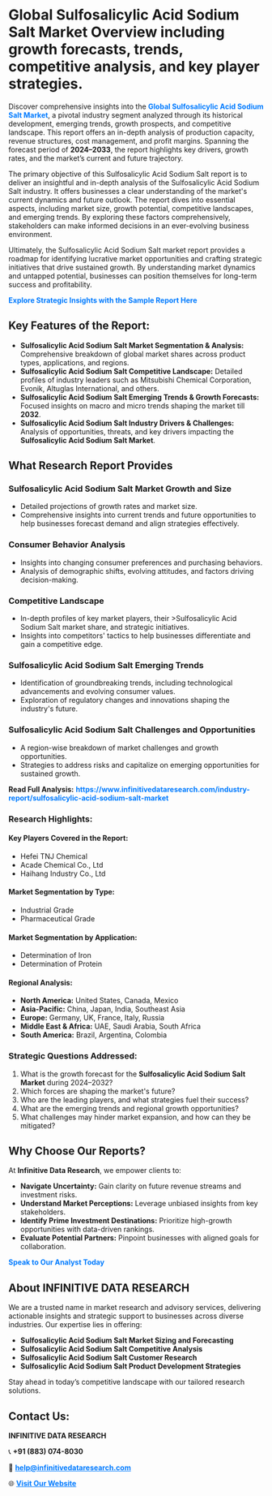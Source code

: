 <h1>Global Sulfosalicylic Acid Sodium Salt Market Overview including growth forecasts, trends, competitive analysis, and key player strategies.</h1>
<p>
Discover comprehensive insights into the 
<a href="https://www.infinitivedataresearch.com/industry-report/sulfosalicylic-acid-sodium-salt-market" rel="dofollow" style="color: #007BFF; text-decoration: none;"><strong>Global Sulfosalicylic Acid Sodium Salt Market</strong></a>, a pivotal industry segment analyzed through its historical development, emerging trends, growth prospects, and competitive landscape. This report offers an in-depth analysis of production capacity, revenue structures, cost management, and profit margins. Spanning the forecast period of <strong>2024–2033</strong>, the report highlights key drivers, growth rates, and the market’s current and future trajectory.
</p>
<p>
The primary objective of this Sulfosalicylic Acid Sodium Salt report is to deliver an insightful and in-depth analysis of the Sulfosalicylic Acid Sodium Salt industry. It offers businesses a clear understanding of the market's current dynamics and future outlook. The report dives into essential aspects, including market size, growth potential, competitive landscapes, and emerging trends. By exploring these factors comprehensively, stakeholders can make informed decisions in an ever-evolving business environment.
</p>
<p>
Ultimately, the Sulfosalicylic Acid Sodium Salt market report provides a roadmap for identifying lucrative market opportunities and crafting strategic initiatives that drive sustained growth. By understanding market dynamics and untapped potential, businesses can position themselves for long-term success and profitability.
</p>
<p>
<a href="https://www.infinitivedataresearch.com/request-sample/reportId=105843" style="color: #007BFF; text-decoration: none;"><strong>Explore Strategic Insights with the Sample Report Here</strong></a>
</p>

<h2>Key Features of the Report:</h2>
<ul>
<li><strong>Sulfosalicylic Acid Sodium Salt Market Segmentation & Analysis:</strong> Comprehensive breakdown of global market shares across product types, applications, and regions.</li>
<li><strong>Sulfosalicylic Acid Sodium Salt Competitive Landscape:</strong> Detailed profiles of industry leaders such as Mitsubishi Chemical Corporation, Evonik, Altuglas International, and others.</li>
<li><strong>Sulfosalicylic Acid Sodium Salt Emerging Trends & Growth Forecasts:</strong> Focused insights on macro and micro trends shaping the market till <strong>2032</strong>.</li>
<li><strong>Sulfosalicylic Acid Sodium Salt Industry Drivers & Challenges:</strong> Analysis of opportunities, threats, and key drivers impacting the <strong>Sulfosalicylic Acid Sodium Salt Market</strong>.</li>
</ul>

<h2>What Research Report Provides</h2>
<h3>Sulfosalicylic Acid Sodium Salt Market Growth and Size</h3>
<ul>
<li>Detailed projections of growth rates and market size.</li>
<li>Comprehensive insights into current trends and future opportunities to help businesses forecast demand and align strategies effectively.</li>
</ul>

<h3>Consumer Behavior Analysis</h3>
<ul>
<li>Insights into changing consumer preferences and purchasing behaviors.</li>
<li>Analysis of demographic shifts, evolving attitudes, and factors driving decision-making.</li>
</ul>

<h3>Competitive Landscape</h3>
<ul>
<li>In-depth profiles of key market players, their >Sulfosalicylic Acid Sodium Salt market share, and strategic initiatives.</li>
<li>Insights into competitors' tactics to help businesses differentiate and gain a competitive edge.</li>
</ul>

<h3>Sulfosalicylic Acid Sodium Salt Emerging Trends</h3>
<ul>
<li>Identification of groundbreaking trends, including technological advancements and evolving consumer values.</li>
<li>Exploration of regulatory changes and innovations shaping the industry's future.</li>
</ul>

<h3>Sulfosalicylic Acid Sodium Salt Challenges and Opportunities</h3>
<ul>
<li>A region-wise breakdown of market challenges and growth opportunities.</li>
<li>Strategies to address risks and capitalize on emerging opportunities for sustained growth.</li>
</ul>
<p><strong>Read Full Analysis:</strong> <a href="https://www.infinitivedataresearch.com/industry-report/sulfosalicylic-acid-sodium-salt-market" rel="dofollow" style="color: #007BFF; text-decoration: none;"><strong>https://www.infinitivedataresearch.com/industry-report/sulfosalicylic-acid-sodium-salt-market</strong></a></p>
<h3>Research Highlights:</h3>
<h4>Key Players Covered in the Report:</h4>
<ul><li>Hefei TNJ Chemical</li><li>Acade Chemical Co., Ltd</li><li>Haihang Industry Co., Ltd</li></ul>
<h4>Market Segmentation by Type:</h4>
<ul><li>Industrial Grade</li><li>Pharmaceutical Grade</li></ul>
<h4>Market Segmentation by Application:</h4>
<ul><li>Determination of Iron</li><li>Determination of Protein</li></ul>

<h4>Regional Analysis:</h4>
<ul>
<li><strong>North America:</strong> United States, Canada, Mexico</li>
<li><strong>Asia-Pacific:</strong> China, Japan, India, Southeast Asia</li>
<li><strong>Europe:</strong> Germany, UK, France, Italy, Russia</li>
<li><strong>Middle East & Africa:</strong> UAE, Saudi Arabia, South Africa</li>
<li><strong>South America:</strong> Brazil, Argentina, Colombia</li>
</ul>

<h3>Strategic Questions Addressed:</h3>
<ol>
<li>What is the growth forecast for the <strong>Sulfosalicylic Acid Sodium Salt Market</strong> during 2024–2032?</li>
<li>Which forces are shaping the market's future?</li>
<li>Who are the leading players, and what strategies fuel their success?</li>
<li>What are the emerging trends and regional growth opportunities?</li>
<li>What challenges may hinder market expansion, and how can they be mitigated?</li>
</ol>

<h2>Why Choose Our Reports?</h2>
<p>At <strong>Infinitive Data Research</strong>, we empower clients to:</p>
<ul>
<li><strong>Navigate Uncertainty:</strong> Gain clarity on future revenue streams and investment risks.</li>
<li><strong>Understand Market Perceptions:</strong> Leverage unbiased insights from key stakeholders.</li>
<li><strong>Identify Prime Investment Destinations:</strong> Prioritize high-growth opportunities with data-driven rankings.</li>
<li><strong>Evaluate Potential Partners:</strong> Pinpoint businesses with aligned goals for collaboration.</li>
</ul>
<p><a href="https://www.infinitivedataresearch.com/industry-report/sulfosalicylic-acid-sodium-salt-market" rel="dofollow" style="color: #007BFF; text-decoration: none;"><strong>Speak to Our Analyst Today</strong></a></p>

<h2>About INFINITIVE DATA RESEARCH</h2>
<p>We are a trusted name in market research and advisory services, delivering actionable insights and strategic support to businesses across diverse industries. Our expertise lies in offering:</p>
<ul>
<li><strong>Sulfosalicylic Acid Sodium Salt Market Sizing and Forecasting</strong></li>
<li><strong>Sulfosalicylic Acid Sodium Salt Competitive Analysis</strong></li>
<li><strong>Sulfosalicylic Acid Sodium Salt Customer Research</strong></li>
<li><strong>Sulfosalicylic Acid Sodium Salt Product Development Strategies</strong></li>
</ul>
<p>Stay ahead in today’s competitive landscape with our tailored research solutions.</p>

<h2>Contact Us:</h2>
<p><strong>INFINITIVE DATA RESEARCH</strong></p>
<p>📞 <strong>+91 (883) 074-8030</strong></p>
<p>📧 <strong><a href="mailto:help@infinitivedataresearch.com" style="color: #007BFF;">help@infinitivedataresearch.com</a></strong></p>
<p>🌐 <strong><a href="https://www.infinitivedataresearch.com" rel="dofollow" style="color: #007BFF;">Visit Our Website</a></strong></p>